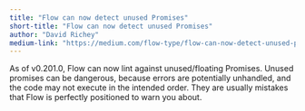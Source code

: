 ```yaml
---
title: "Flow can now detect unused Promises"
short-title: "Flow can now detect unused Promises"
author: "David Richey"
medium-link: "https://medium.com/flow-type/flow-can-now-detect-unused-promises-b49341256640"
---
```

As of v0.201.0, Flow can now lint against unused/floating Promises. Unused promises can be dangerous,
because errors are potentially unhandled, and the code may not execute in the intended order. They are
usually mistakes that Flow is perfectly positioned to warn you about.
